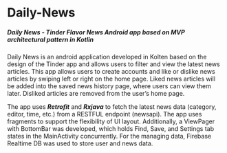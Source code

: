 # Daily-News

##### Daily News - Tinder Flavor News <I>Android app</I> based on MVP architectural pattern in Kotlin 

Daily News is an android application developed in Kolten based on the design of the Tinder app and allows users to filter and view the latest news articles. This app allows users to create accounts and like or dislike news articles by swiping left or right on the home page. Liked news articles will be added into the saved news history page, where users can view them later. Disliked articles are removed from the user’s home page. 

The app uses <B><I>Retrofit</I></B> and <B><I>Rxjava</I></B> to fetch the latest news data (category, editor, time, etc.) from a RESTFUL endpoint (newsapi). The app uses fragments to support the flexibility of UI layout. Additionally, a ViewPager with BottomBar was developed, which holds Find, Save, and Settings tab states in the MainActivity concurrently. For the managing data, Firebase Realtime DB was used to store user and news data.

